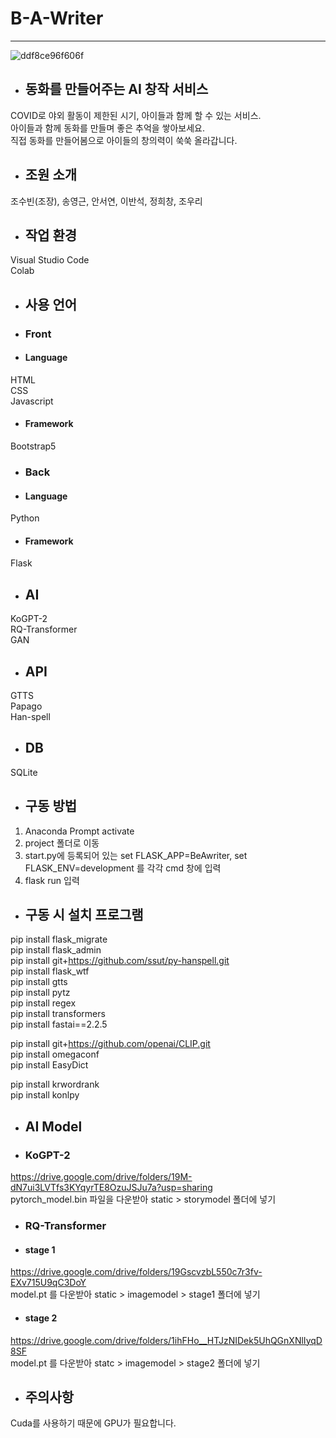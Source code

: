 # B-A-Writer
***
![ddf8ce96f606f](https://user-images.githubusercontent.com/28862384/167321907-3f9d3edc-aeed-4135-9b70-932274ce853c.jpg)
+ ## 동화를 만들어주는 AI 창작 서비스
COVID로 야외 활동이 제한된 시기, 아이들과 함께 할 수 있는 서비스.<br>
아이들과 함께 동화를 만들며 좋은 추억을 쌓아보세요.<br>
직접 동화를 만들어봄으로 아이들의 창의력이 쑥쑥 올라갑니다.

+ ## 조원 소개
조수빈(조장), 송영근, 안서연, 이반석, 정희창, 조우리

+ ## 작업 환경
Visual Studio Code <br>
Colab

+ ## 사용 언어
+ ### Front
+ #### Language
HTML<br>CSS<br> Javascript
+ #### Framework
Bootstrap5

+ ### Back
+ #### Language
Python
+ #### Framework
Flask

+ ## AI
KoGPT-2<br>RQ-Transformer<br> GAN

+ ## API
GTTS<br> Papago <br> Han-spell

+ ## DB
SQLite

+ ## 구동 방법
1. Anaconda Prompt activate <br>
2. project 폴더로 이동 <br>
3. start.py에 등록되어 있는 set FLASK_APP=BeAwriter, set FLASK_ENV=development 를 각각 cmd 창에 입력<br>
4. flask run 입력

+ ## 구동 시 설치 프로그램
pip install flask_migrate <br>
pip install flask_admin<br>
pip install git+https://github.com/ssut/py-hanspell.git<br>
pip install flask_wtf<br>
pip install gtts<br>
pip install pytz<br>
pip install regex<br>
pip install transformers<br>
pip install fastai==2.2.5<br>

pip install git+https://github.com/openai/CLIP.git<br>
pip install omegaconf<br>
pip install EasyDict<br>

pip install krwordrank<br>
pip install konlpy<br>

+ ## AI Model
+ ### KoGPT-2
https://drive.google.com/drive/folders/19M-dN7ui3LVTfs3KYqyrTE8OzuJSJu7a?usp=sharing <br>
pytorch_model.bin 파일을 다운받아 static > storymodel 폴더에 넣기

+ ### RQ-Transformer
+ #### stage 1
https://drive.google.com/drive/folders/19GscvzbL550c7r3fv-EXv715U9qC3DoY <br>
model.pt 를 다운받아 static > imagemodel > stage1 폴더에 넣기

+ #### stage 2
https://drive.google.com/drive/folders/1ihFHo__HTJzNIDek5UhQGnXNlIyqD8SF <br>
model.pt 를 다운받아 statc > imagemodel > stage2 폴더에 넣기

+ ## 주의사항
Cuda를 사용하기 때문에 GPU가 필요합니다.
